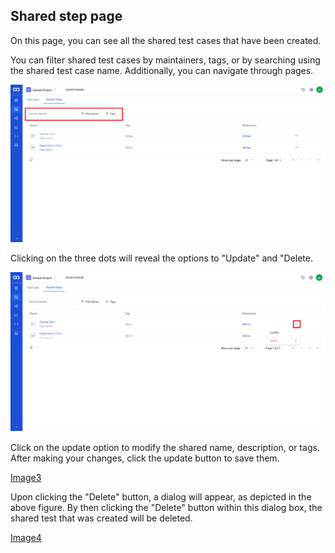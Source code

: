 
## Shared step page

On this page, you can see all the shared test cases that have been created.

You can filter shared test cases by maintainers, tags, or by searching using the shared test case name. Additionally, you can navigate through pages.

![Image1](./SharedImages/1.Filter%20in%20shared.png)

Clicking on the three dots will reveal the options to "Update" and "Delete.

![Image2](./SharedImages/2.Click%203%20dots.png)

Click on the update option to modify the shared name, description, or tags. After making your changes, click the update button to save them.

[Image3](./SharedImages/3.Click%20Update.png)

Upon clicking the "Delete" button, a dialog will appear, as depicted in the above figure. By then clicking the "Delete" button within this dialog box, the shared test that was created will be deleted.

[Image4](./SharedImages/4.Cick%20Delete.png)
